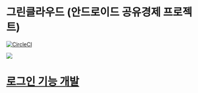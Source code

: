 # 그린클라우드 (안드로이드 공유경제 프로젝트)

[![CircleCI](https://circleci.com/gh/bentleypark/GreenCloud.svg?style=svg&circle-token=34bc81bee71a1083461cfbe6a3de74f859129110)](https://circleci.com/gh/bentleypark/GreenCloud)

<img src="https://github.com/sarang628/GreenCloud/blob/master/Document/img/greencloud_logo.png">

# [로그인 기능 개발](./develop_note/Login.md)
